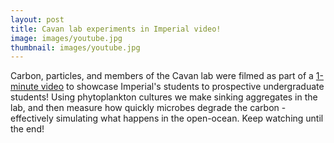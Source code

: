 ```yaml
---
layout: post
title: Cavan lab experiments in Imperial video!
image: images/youtube.jpg
thumbnail: images/youtube.jpg
---
```


Carbon, particles, and members of the Cavan lab were filmed as part of a [1-minute video](https://www.youtube.com/watch?v=rco9TVY4pAA) to showcase Imperial's students to prospective undergraduate students! Using phytoplankton cultures we make sinking aggregates in the lab, and then measure how quickly microbes degrade the carbon - effectively simulating what happens in the open-ocean. Keep watching until the end!


